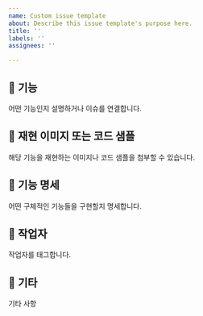 ```yaml
---
name: Custom issue template
about: Describe this issue template's purpose here.
title: ''
labels: ''
assignees: ''

---
```


## 🚀 기능
어떤 기능인지 설명하거나 이슈를 연결합니다.

## 📸 재현 이미지 또는 코드 샘플
해당 기능을 재현하는 이미지나 코드 샘플을 첨부할 수 있습니다.

## 📄 기능 명세
어떤 구체적인 기능들을 구현할지 명세합니다.

## 👷 작업자
작업자를 태그합니다.

## 💬 기타
기타 사항
